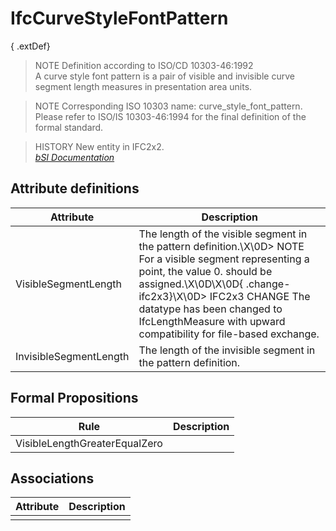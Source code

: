 IfcCurveStyleFontPattern
========================
{ .extDef}  
> NOTE  Definition according to ISO/CD 10303-46:1992  
> A curve style font pattern is a pair of visible and invisible curve segment
> length measures in presentation area units.  
  
> NOTE  Corresponding ISO 10303 name: curve_style_font_pattern. Please refer
> to ISO/IS 10303-46:1994 for the final definition of the formal standard.  
  
> HISTORY  New entity in IFC2x2.  
[ _bSI
Documentation_](https://standards.buildingsmart.org/IFC/DEV/IFC4_2/FINAL/HTML/schema/ifcpresentationappearanceresource/lexical/ifccurvestylefontpattern.htm)


Attribute definitions
---------------------
| Attribute              | Description                                                                                                                                                                                                                                                                                                |
|------------------------|------------------------------------------------------------------------------------------------------------------------------------------------------------------------------------------------------------------------------------------------------------------------------------------------------------|
| VisibleSegmentLength   | The length of the visible segment in the pattern definition.\X\0D> NOTE  For a visible segment representing a point, the value 0. should be assigned.\X\0D\X\0D{ .change-ifc2x3}\X\0D> IFC2x3 CHANGE  The datatype has been changed to IfcLengthMeasure with upward compatibility for file-based exchange. |
| InvisibleSegmentLength | The length of the invisible segment in the pattern definition.                                                                                                                                                                                                                                             |

Formal Propositions
-------------------
| Rule                          | Description   |
|-------------------------------|---------------|
| VisibleLengthGreaterEqualZero |               |

Associations
------------
| Attribute   | Description   |
|-------------|---------------|
|             |               |

